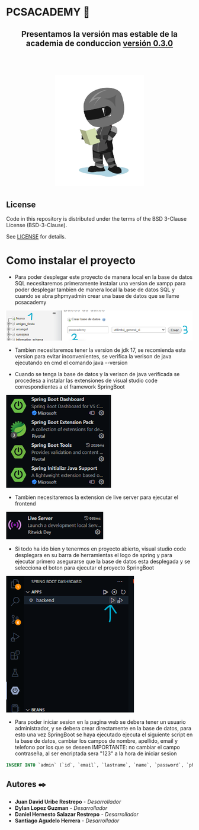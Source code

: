 # PCSACADEMY 🎄

<h2 align=center><b> Presentamos la versión mas estable de la academia de conduccion <a href=https://github.com/PsylanL/PCSACADEMY>versión 0.3.0</a></b></h2>

<br>

# <div align=center><a href="#"><img src="FrontEnd\img\biker_schedule.webp" height=300px></a></div>

## License

Code in this repository is distributed under the terms of the BSD 3-Clause
License (BSD-3-Clause).

See [LICENSE] for details.

[license]: LICENSE

# Como instalar el proyecto

- Para poder desplegar este proyecto de manera local en la base de datos SQL necesitaremos primeramente instalar una version de xampp para poder desplegar tambien de manera local la base de datos SQL y cuando se abra phpmyadmin crear una base de datos que se llame pcsacademy 

![Image text](README_IMG/bd.png)

- Tambien necesitaremos tener la version de jdk 17, se recomienda esta version para evitar inconvenientes, se verifica la verison de java ejecutando en cmd el comando java --version

- Cuando se tenga la base de datos y la verison de java verificada se procedesa a instalar las extensiones de visual studio code correspondientes a el framework SpringBoot

![Image text](README_IMG/visual.png)

- Tambien necesitaremos la extension de live server para ejecutar el frontend

![Image text](README_IMG/live.png)

- Si todo ha ido bien y tenermos en proyecto abierto, visual studio code desplegara en su barra de herramientas el logo de spring y para ejecutar primero asegurarse que la base de datos esta desplegada y se selecciona el boton para ejecutar el proyecto SpringBoot 

![Image text](README_IMG/spring.png)


- Para poder iniciar sesion en la pagina web se debera tener un usuario administrador, y se debera crear directamente en la base de datos, para esto una vez SpringBoot se haya ejecutado ejecuta el siguiente script en la base de datos, cambiar los campos de nombre, apellido, email y telefono por los que se deseen IMPORTANTE: no cambiar el campo contraseña, al ser encriptada sera "123" a la hora de iniciar sesion 

``` SQL
INSERT INTO `admin` (`id`, `email`, `lastname`, `name`, `password`, `phone`, `years`) VALUES ('1', 'youremail@gmail.com', 'your lastname', 'your name', '$argon2id$v=19$m=1024,t=1,p=1$W+I6pfl0QDs5AiZHpHpTFw$txhaB7uAh6ZKezeZcUhw8eiWpSRaz7Ke84VQZmVcf8U', '3333333333', '18')
 ```


## Autores ✒️

* **Juan David Uribe Restrepo** - *Desarrollador*
* **Dylan Lopez Guzman** - *Desarrollador*
* **Daniel Hernesto Salazar Restrepo** - *Desarrollador*
* **Santiago Agudelo Herrera** - *Desarrollador*
